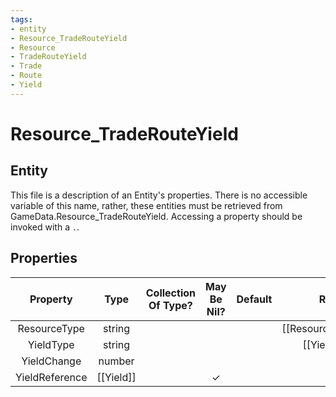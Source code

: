 ```yaml
---
tags:
- entity
- Resource_TradeRouteYield
- Resource
- TradeRouteYield
- Trade
- Route
- Yield
---
```

# Resource_TradeRouteYield
## Entity
This file is a description of an Entity's properties. There is no accessible variable of this name, rather, these entities must be retrieved from GameData.Resource_TradeRouteYield. Accessing a property should be invoked with a `.`.
## Properties
|	Property	|	Type	|	Collection Of Type?	|	May Be Nil?	|	Default	|	References	|	Key	|	Notes	|
|	:-:	|	:-:	|	:-:	|	:-:	|	:-:	|	:-:	|	:-:	|	-:	|
|	ResourceType	|	string	|		|		|		|	[[Resource]].ResourceType	|		|	|
|	YieldType	|	string	|		|		|		|	[[Yield]].YieldType	|		|	|
|	YieldChange	|	number	|		|		|		|		|		|	|
|	YieldReference	|	[[Yield]]	|		|	✓	|		|		|		|	|
